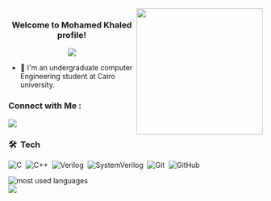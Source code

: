 <img width="250" align="right" src="https://c.tenor.com/_DOBjnGspYAAAAAM/code-coding.gif">

<h3 align="center">
  Welcome to Mohamed Khaled profile!
</h3>

<!-- Typing SVG by DenverCoder1 - https://github.com/DenverCoder1/readme-typing-svg -->
<p align="center">
  <a href="https://github.com/DenverCoder1/readme-typing-svg"><img src="https://readme-typing-svg.herokuapp.com/?lines=Computer%20Engineering%20Student;Always%20learning%20new%20things&font=Fira%20Code&center=true&width=440&height=45&color=f75c7e&vCenter=true&size=22"></a>
</p> 

- 🏢 I'm an undergraduate computer Engineering student at Cairo university.

### Connect with Me :
<a href="https://www.linkedin.com/in/mohamed-khaled-0a7715280/" target="_blank"><img src="https://img.shields.io/badge/Mohamed%20Khaled-0077B5?style=for-the-badge&logo=Linkedin&logoColor=white"/></a>


### 🛠 &nbsp;Tech
![C](https://img.shields.io/badge/-%20-05122A?style=flat&logo=C)&nbsp;
![C++](https://img.shields.io/badge/-C++%20-05122A?style=flat&logo=C++)&nbsp;
![Verilog](https://img.shields.io/badge/-Verilog%20-05122A?style=flat&logo=Verilog)&nbsp;
![SystemVerilog](https://img.shields.io/badge/-SystemVerilog%20-05122A?style=flat&logo=SystemVerilog)&nbsp;
![Git](https://img.shields.io/badge/-Git-05122A?style=flat&logo=git)&nbsp;
![GitHub](https://img.shields.io/badge/-GitHub-05122A?style=flat&logo=github)&nbsp;



<img align="left" src="https://github-readme-stats.vercel.app/api/top-langs?username=mukhaledd&show_icons=true&locale=en&layout=compact&theme=radical" alt="most used languages" />
<br>
<a href="https://komarev.com/ghpvc/?username=mukhaledd&style=for-the-badge">
    <img src="https://komarev.com/ghpvc/?username=yousefelbadry1&style=for-the-badge">
</a>
